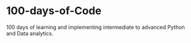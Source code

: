 # 100-days-of-Code
100 days of learning and implementing intermediate to advanced Python and Data analytics.  
